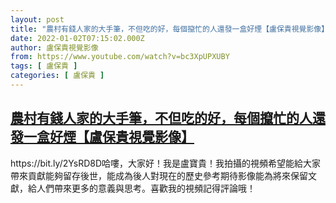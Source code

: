 ```yaml
---
layout: post
title: "農村有錢人家的大手筆，不但吃的好，每個攛忙的人還發一盒好煙【盧保貴視覺影像】"
date: 2022-01-02T07:15:02.000Z
author: 盧保貴視覺影像
from: https://www.youtube.com/watch?v=bc3XpUPXUBY
tags: [ 盧保貴 ]
categories: [ 盧保貴 ]
---
```

<!--1641107702000-->
[農村有錢人家的大手筆，不但吃的好，每個攛忙的人還發一盒好煙【盧保貴視覺影像】](https://www.youtube.com/watch?v=bc3XpUPXUBY)
------

<div>
https://bit.ly/2YsRD8D哈嘍，大家好！我是盧寶貴！我拍攝的視頻希望能給大家帶來貢獻能夠留存後世，能成為後人對現在的歷史參考期待影像能為將來保留文獻，給人們帶來更多的意義與思考。喜歡我的視頻記得評論哦！
</div>
